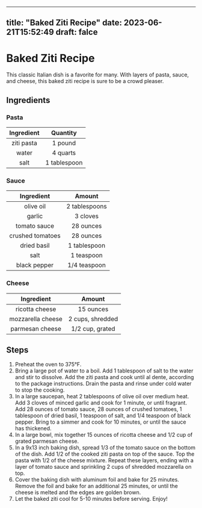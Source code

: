 
---
title: "Baked Ziti Recipe"
date: 2023-06-21T15:52:49
draft: falce
---

# Baked Ziti Recipe

This classic Italian dish is a favorite for many. With layers of pasta, sauce, and cheese, this baked ziti recipe is sure to be a crowd pleaser.

## Ingredients

### Pasta

|  Ingredient | Quantity |
| :---------:|:--------:|
| ziti pasta | 1 pound  |
|    water   | 4 quarts |
|    salt    | 1 tablespoon |

### Sauce

|   Ingredient  | Amount      |
|:-------------:|:-----------:|
| olive oil      | 2 tablespoons |
| garlic         | 3 cloves   |
| tomato sauce   | 28 ounces  |
| crushed tomatoes | 28 ounces |
| dried basil    | 1 tablespoon |
| salt           | 1 teaspoon |
| black pepper   | 1/4 teaspoon |

### Cheese

|   Ingredient  | Amount          |
|:-------------:|:---------------:|
| ricotta cheese | 15 ounces      |
| mozzarella cheese | 2 cups, shredded |
| parmesan cheese | 1/2 cup, grated |

## Steps

1. Preheat the oven to 375°F.
2. Bring a large pot of water to a boil. Add 1 tablespoon of salt to the water and stir to dissolve. Add the ziti pasta and cook until al dente, according to the package instructions. Drain the pasta and rinse under cold water to stop the cooking.
3. In a large saucepan, heat 2 tablespoons of olive oil over medium heat. Add 3 cloves of minced garlic and cook for 1 minute, or until fragrant. Add 28 ounces of tomato sauce, 28 ounces of crushed tomatoes, 1 tablespoon of dried basil, 1 teaspoon of salt, and 1/4 teaspoon of black pepper. Bring to a simmer and cook for 10 minutes, or until the sauce has thickened.
4. In a large bowl, mix together 15 ounces of ricotta cheese and 1/2 cup of grated parmesan cheese.
5. In a 9x13 inch baking dish, spread 1/3 of the tomato sauce on the bottom of the dish. Add 1/2 of the cooked ziti pasta on top of the sauce. Top the pasta with 1/2 of the cheese mixture. Repeat these layers, ending with a layer of tomato sauce and sprinkling 2 cups of shredded mozzarella on top.
6. Cover the baking dish with aluminum foil and bake for 25 minutes. Remove the foil and bake for an additional 25 minutes, or until the cheese is melted and the edges are golden brown.
7. Let the baked ziti cool for 5-10 minutes before serving. Enjoy!
